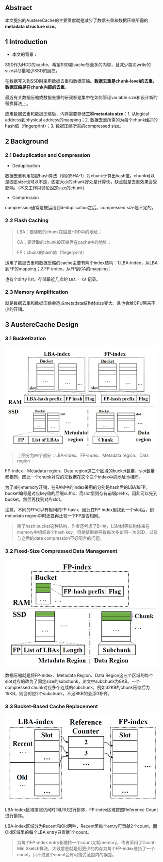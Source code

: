 ## Abstract

本文提出的AustereCache的主要贡献就是减少了数据去重和数据压缩所需的**metadata structure size**。



## 1 Introduction

- 本文的背景：

SSD作为HDD的cache，希望SSD能cache尽量多的内容，且减少每次write的size以尽量减少SSD的磨损。

在数据写入到SSD时采用数据去重和数据压缩。**数据去重是chunk-level的去重，数据压缩是在chunk内部的去重**。

最近有关数据压缩或数据去重的研究都是集中在如何管理variable size和设计新的替换算法上。

应用数据去重和数据压缩后，内存需要存储**三种metadata size**：1. 从logical address到physical address的mapping；2. 数据去重所需的为每个chunk维护的hash值（fingerprint）；3. 数据压缩所需的compressed size。



## 2 Background

### 2.1 Deduplication and Compression

- Deduplication

数据去重利用加密hash算法（例如SHA-1）对chunk计算出hash值。chunk可以是固定size也可以不是，固定大小的chunk好处是计算快，缺点就是去重效果会受影响。（本文工作只讨论固定size的chunk）

- Compression

compression通常是被运用到deduplication之后。compressed size是不定的。



### 2.2 Flash Caching

> LBA：要读取的chunk在磁盘HDD中的地址；
>
> CA：要读取的chunk被压缩后在cache中的地址；
>
> FP：chunk的hash值（fingerprint）

运用了数据去重和数据压缩的cache主要有两个index结构：1.LBA-index，从LBA到FP的mapping；2.FP-index，从FP到CA的mapping；

也有个dirty list，存储最近几次的 ``LBA - CA`` 记录。



### 2.3 Memory Amplification

就是数据去重和数据压缩会造成metadata结构体size变大。且也会给CPU带来不小的开销。



## 3 AustereCache Design

### 3.1 Bucketization

![image-20220313200739068](./images/image039.png)

> 上图分为四个部分：LBA-index、FP-index、Metadata region、Data region

FP-index，Metadata region、Data region这三个区域的bucket数量、slot数量都相同。因此一个chunk对应的元数据在这个三个index中的地址也相同。

为了减小memory开销，在RAM中的index采用的分别是hash后的LBA和FP。bucket编号是对应key值的后缀suffix，而slot里则存有前缀prefix，因此可以先到bucket，然后再找到对应slot。

注意，不同的FP可以有相同的FP-hash，因此在FP-index里找到一个slot后，到metadata region中时还要再比较一下FP是否相同。

> 除了hash bucket这种结构，作者还考虑了B+树、LSM树等结构体来在memory中组织各个hash key，但是结果会导致每次多访问一次SSD，以及与之后的data compression不好配合的问题。



### 3.2 Fixed-Size Compressed Data Management

![image-20220313205827041](./images/image040.png)

数据压缩就是将FP-index、Metadata Region、Data Region这三个区域的每个slot对应的改为了固定size的subchunk，论文中subchunk为8KB。一个compressed chunk对应多个连续的subchunk，例如32KB的chunk压缩后为15KB，则会对应2个subchunk，不足8KB的会添0补齐。



### 3.3 Bucket-Based Cache Replacement

![image-20220313212955090](./images/image041.png)

LBA-index区域按照访问时间LRU进行排序，FP-index区域按照Reference Count进行排序。

LBA-index区域分为Recent和Old两种，Recent里每个entry可贡献2个count，而Old区域里的每个LBA entry只贡献1个count。

> 为每个FP-index entry都维持一个count太耗memory，作者采用了Count-Min Sketch算法，大致意思就是用更少的内存为每个FP-index维持了一个count，只不过这个count会有可接受范围内的误差。